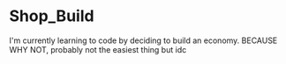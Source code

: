 # Shop_Build
I'm currently learning to code by deciding to build an economy. BECAUSE WHY NOT, probably not the easiest thing but idc
